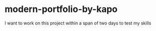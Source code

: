 # modern-portfolio-by-kapo
I want to work on this project within a span of two days to test my skills
